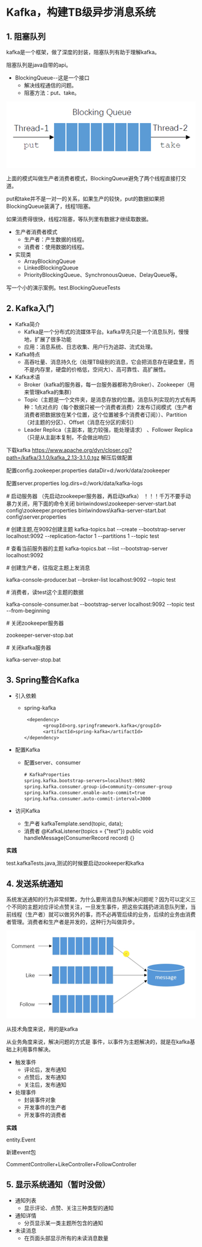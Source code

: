 # Kafka，构建TB级异步消息系统

## 1. 阻塞队列

kafka是一个框架，做了深度的封装，阻塞队列有助于理解kafka。

阻塞队列是java自带的api。

* BlockingQueue--这是一个接口
  * 解决线程通信的问题。
  * 阻塞方法：put、take。

![avatar](img\20191114195406.png)

上面的模式叫做生产者消费者模式，BlockingQueue避免了两个线程直接打交道。

put和take并不是一对一的关系，如果生产的较快，put的数据如果把BlockingQueue装满了，线程1阻塞。

如果消费得很快，线程2阻塞，等队列里有数据才继续取数据。

* 生产者消费者模式
  * 生产者：产生数据的线程。
  * 消费者：使用数据的线程。
* 实现类
  * ArrayBlockingQueue
  * LinkedBlockingQueue
  * PriorityBlockingQueue、SynchronousQueue、DelayQueue等。

写一个小的演示案例。test.BlockingQueueTests



## 2. Kafka入门

* Kafka简介
  * Kafka是一个分布式的流媒体平台。kafka早先只是一个消息队列，慢慢地，扩展了很多功能
  * 应用：消息系统、日志收集、用户行为追踪、流式处理。
* Kafka特点
  * 高吞吐量、消息持久化（处理TB级别的消息，它会把消息存在硬盘里，而不是内存里，硬盘的价格低，空间大）、高可靠性、高扩展性。
* Kafka术语
  * Broker（kafka的服务器，每一台服务器都称为Broker）、Zookeeper（用来管理kafka的集群）
  * Topic（主题是一个文件夹，是消息存放的位置。消息队列实现的方式有两种：1点对点的（每个数据只被一个消费者消费）2发布订阅模式（生产者消费者把数据放在某个位置，这个位置被多个消费者订阅））、Partition（对主题的分区）、Offset（消息在分区的索引）
  * Leader Replica（主副本，能力较强，能处理请求） 、Follower Replica（只是从主副本复制，不会做出响应）

下载kafka  https://www.apache.org/dyn/closer.cgi?path=/kafka/3.1.0/kafka_2.13-3.1.0.tgz  解压后做配置

配置config.zookeeper.properties   dataDir=d:/work/data/zookeeper

配置server.properties    log.dirs=d:/work/data/kafka-logs




\# 启动服务器 （先启动zookeeper服务器，再启动kafka） ！！！千万不要手动暴力关闭，用下面的命令关闭
bin\windows\zookeeper-server-start.bat config\zookeeper.properties
bin\windows\kafka-server-start.bat config\server.properties



\# 创建主题,在9092创建主题
kafka-topics.bat --create --bootstrap-server localhost:9092 --replication-factor 1 --partitions 1 --topic test



\# 查看当前服务器的主题
kafka-topics.bat --list --bootstrap-server localhost:9092



\# 创建生产者，往指定主题上发消息

kafka-console-producer.bat --broker-list localhost:9092 --topic test



\# 消费者，读test这个主题的数据

kafka-console-consumer.bat --bootstrap-server localhost:9092 --topic test --from-beginning



\# 关闭zookeeper服务器 

zookeeper-server-stop.bat



\# 关闭kafka服务器

kafka-server-stop.bat 

## 3. Spring整合Kafka

* 引入依赖
  
  * spring-kafka
  
    ```
     <dependency>
           <groupId>org.springframework.kafka</groupId>
           <artifactId>spring-kafka</artifactId>
    </dependency>
    ```
  
    
* 配置Kafka
  
  * 配置server、consumer
  
    ```
    # KafkaProperties
    spring.kafka.bootstrap-servers=localhost:9092
    spring.kafka.consumer.group-id=community-consumer-group
    spring.kafka.consumer.enable-auto-commit=true
    spring.kafka.consumer.auto-commit-interval=3000
    ```
  
    
* 访问Kafka
  * 生产者
    kafkaTemplate.send(topic, data);
  * 消费者
    @KafkaListener(topics = {"test"})
    public void handleMessage(ConsumerRecord record) {}

**实践**

test.kafkaTests.java,测试的时候要启动zookeeper和kafka 

## 4. 发送系统通知

系统发送通知的行为非常频繁，为什么要用消息队列解决问题呢？因为可以定义三个不同的主题对应评论点赞关注，一旦发生事件，把这些实践扔进消息队列里，当前线程（生产者）就可以做另外的事，而不必再管后续的业务，后续的业务由消费者管理。消费者和生产者是并发的，这种行为叫做异步。

![](img\5-2.png)

从技术角度来说，用的是kafka

从业务角度来说，解决问题的方式是 事件，以事件为主题解决的，就是在kafka基础上利用事件解决。

* 触发事件
  * 评论后，发布通知
  * 点赞后，发布通知
  * 关注后，发布通知
* 处理事件
  * 封装事件对象
  * 开发事件的生产者
  * 开发事件的消费者

**实践**

entity.Event

新建event包

CommentController+LikeController+FollowController

## 5. 显示系统通知（暂时没做）

* 通知列表
  * 显示评论、点赞、关注三种类型的通知
* 通知详情
  * 分页显示某一类主题所包含的通知
* 未读消息
  * 在页面头部显示所有的未读消息数量